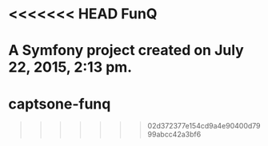 <<<<<<< HEAD
FunQ
====

A Symfony project created on July 22, 2015, 2:13 pm.
=======
# captsone-funq
>>>>>>> 02d372377e154cd9a4e90400d7999abcc42a3bf6
